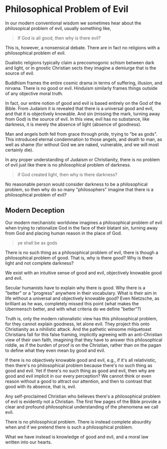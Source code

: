 # Philosophical Problem of Evil

In our modern conventional wisdom we sometimes hear about the philosopical problem of evil, usually something like,

> If God is all good, then why is there evil?

This is, however, a nonsensical debate. There are in fact no religions with a philosophical problem of evil.

Dualistic religions typically claim a precosmogonic schism between dark and light, or in gnostic Christian sects they imagine a demiurge that is the source of evil.

Buddhism frames the entire cosmic drama in terms of suffering, illusion, and nirvana. There is no good or evil.
Hinduism similarly frames things outside of any objective moral truth.

In fact, our entire notion of good and evil is based entirely on the God of the Bible. From Judaism it is revealed that there is a universal good and evil, and that it is objectively knowable. And sin (missing the mark, turning away from God) is the source of evil.
In this view, evil has no substance, like darkness, it is merely the absence of light (absence of goodness).

Man and angels both fell from grace through pride, trying to "be as gods".
This introduced
 eternal condemnation to those angels,
 and 
 death
 to man,
as well as shame (for without God we are naked, vulnerable, and we will most certainly die).

In any proper understanding of Judaism or Christianity, there is no problem of evil just like there is no philosophical problem of darkness.

> if God created light, then why is there darkness?

No reasonable person would consider darkness to be a philosophical problem, so then why do so many 
"philosophers"
imagine that there is a philosophical problem of evil?




## Modern Deception 

Our modern mechanistic worldview imagines a philosophical problem of evil when trying to rationalize God in the face of their blatant sin, turning away from God and placing human reason in the place of God.

> ye shall be as gods

There is no such thing as a philosophical problem of evil, there is though a philosophical problem of good. That is, why is there good? Why is there light and not complete darkness?

We exist with an intuitive sense of good and evil, objectively knowable good and evil.

Secular humanists have to explain why there is good. Why there is a "better" or a "progress" anywhere in their vocabulary. What is their aim in life without a universal and objectively knowable good?
Even Nietzsche, as brilliant as he was, completely missed this point (what makes the Ubermensch better, and with what criteria do we define "better"?)

Truth is, only the modern rationalistic view has this philosophical problem, for they cannot explain goodness, let alone evil. They project this onto Christianity as a nihilistic attack. And the pathetic winsome milquetoast Christians fall for this false framing, implicitly agreeing with an anti-Christian view of their own faith, imagining that they have to answer this philosophical riddle, as if the burden of proof is on the Christian, rather than on the pagan to define what they even mean by good and evil.

If there is no objectively knowable good and evil, e.g., if it's all relativistic, then there's no philosophical problem because there's no such thing as good and evil. Yet if there's no such thing as good and evil, then why are good and evil implicit in our every perception? We cannot think or even reason without a good to attract our attention, and then to contrast that good with its absence, that is, evil.



Any self-proclaimed Christian who believes there's a philosophical problem of evil is evidently not a Christian. The first few pages of the Bible provide a clear and profound philosophical understanding of the phenomena we call evil.

There is no philosophical problem. There is instead complete absurdity when and if we pretend there is such a philosophical problem.

What we have instead is knowledge of good and evil, and a moral law written into our hearts. 











